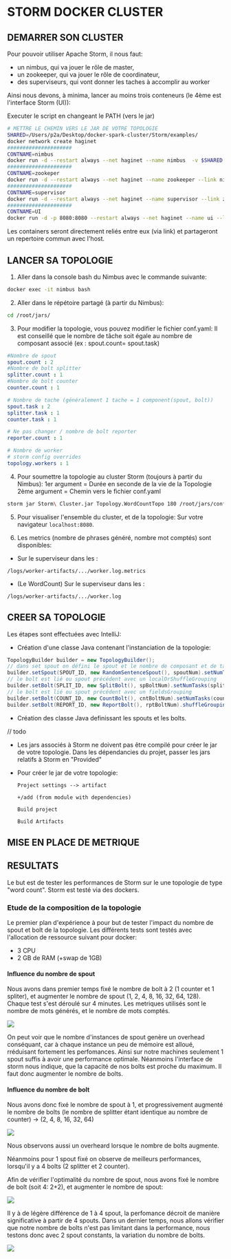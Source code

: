 # STORM DOCKER CLUSTER

## DEMARRER SON CLUSTER

Pour pouvoir utiliser Apache Storm, il nous faut:
- un nimbus, qui va jouer le rôle de master,
- un zookeeper, qui va jouer le rôle de coordinateur,
- des superviseurs, qui vont donner les taches à accomplir au worker

Ainsi nous devons, à minima, lancer au moins trois conteneurs (le 4ème est l'interface Storm (UI)):

Executer le script en changeant le PATH (vers le jar)
```bash
# METTRE LE CHEMIN VERS LE JAR DE VOTRE TOPOLOGIE
SHARED=/Users/p2a/Desktop/docker-spark-cluster/Storm/examples/
docker network create haginet
#####################
CONTNAME=nimbus
docker run -d --restart always --net haginet --name nimbus  -v $SHARED:/root/jars storm storm nimbus
#####################
CONTNAME=zookeper
docker run -d --restart always --net haginet --name zookeeper --link nimbus:nimbus zookeeper 
#####################
CONTNAME=supervisor
docker run -d --restart always --net haginet --name supervisor --link zookeeper:zookeeper --link nimbus:nimbus -v $SHARED:/root/jars storm storm supervisor
#####################
CONTNAME=UI
docker run -d -p 8080:8080 --restart always --net haginet --name ui --link nimbus:nimbus storm storm ui
```
Les containers seront directement reliés entre eux (via link) et partageront un repertoire commun avec l'host.

## LANCER SA TOPOLOGIE
1. Aller dans la console bash du Nimbus avec le commande suivante:
```bash
docker exec -it nimbus bash
```
2. Aller dans le répétoire partagé (à partir du Nimbus):
```bash
cd /root/jars/
```
3. Pour modifier la topologie, vous pouvez modifier le fichier conf.yaml:
Il est conseillé que le nombre de tâche soit égale au nombre de composant associé (ex : spout.count= spout.task)
```conf.yaml
#Nombre de spout
spout.count : 2
#Nombre de bolt splitter
splitter.count : 1
#Nombre de bolt counter
counter.count : 1

# Nombre de tache (généralement 1 tache = 1 component(spout, bolt))
spout.task : 2
splitter.task : 1
counter.task : 1

# Ne pas changer / nombre de bolt reporter
reporter.count : 1

# Nombre de worker
# storm config overrides
topology.workers : 1
 ```
4. Pour soumettre la topologie au cluster Storm (toujours à partir du Nimbus):
1er argument = Durée en seconde de la vie de la Topologie
2ème argument = Chemin vers le fichier conf.yaml
```bash
storm jar Storm\ Cluster.jar Topology.WordCountTopo 180 /root/jars/conf.yaml
```

5. Pour visualiser l'ensemble du cluster, et de la topologie:
Sur votre navigateur `localhost:8080`.

6. Les metrics (nombre de phrases généré, nombre mot comptés) sont disponibles:
- Sur le superviseur dans les :

`/logs/worker-artifacts/.../worker.log.metrics`

- (Le WordCount) Sur le superviseur dans les :

`/logs/worker-artifacts/.../worker.log`

## CREER SA TOPOLOGIE

Les étapes sont effectuées avec IntelliJ:
- Création d'une classe Java contenant l'instanciation de la topologie:
```java
TopologyBuilder builder = new TopologyBuilder();
// dans set spout on défini le spout et le nombre de composant et de tâche (setNumTasks)
builder.setSpout(SPOUT_ID, new RandomSentenceSpout(), spoutNum).setNumTasks(spoutTask);
// le bolt est lié ou spout précédent avec un localOrShuffleGrouping
builder.setBolt(SPLIT_ID, new SplitBolt(), spBoltNum).setNumTasks(splitTask).localOrShuffleGrouping(SPOUT_ID);
// le bolt est lié ou spout précédent avec un fieldsGrouping
builder.setBolt(COUNT_ID, new CountBolt(), cntBoltNum).setNumTasks(countTask).fieldsGrouping(SPLIT_ID, new Fields(SplitBolt.FIELDS));
builder.setBolt(REPORT_ID, new ReportBolt(), rptBoltNum).shuffleGrouping(COUNT_ID);
```
- Création des classe Java definissant les spouts et les bolts.

// todo

- Les jars associés à Storm ne doivent pas être compilé pour créer le jar de votre topologie.
    Dans les dépendancies du projet, passer les jars relatifs à Storm en "Provided"
- Pour créer le jar de votre topologie: 

    `Project settings --> artifact`
    
    `+/add (from module with dependencies)`
    
    `Build project`
    
    `Build Artifacts`
    
## MISE EN PLACE DE METRIQUE

## RESULTATS

Le but est de tester les performances de Storm sur le une topologie de type "word count".
Storm est testé via des dockers.

### Etude de la composition de la topologie
Le premier plan d'expérience à pour but de tester l'impact du nombre de spout et bolt de la topologie.
Les différents tests sont testés avec l'allocation de ressource suivant pour docker:
- 3 CPU
- 2 GB de RAM (+swap de 1GB)

#### Influence du nombre de spout

Nous avons dans premier temps fixé le nombre de bolt à 2 (1 counter et 1 spliter), et augmenter le nombre de spout (1, 2, 4, 8, 16, 32, 64, 128).
Chaque test s'est déroulé sur 4 minutes.
Les metriques utilisés sont le nombre de mots générés, et le nombre de mots comptés.
<p>
<img src="imgs/Bolt et Storm constant à 1, Influence des spouts.jpeg"/>
</p>


On peut voir que le nombre d'instances de spout genère un overhead conséquant, car à chaque instance un peu de mémoire est alloué, rréduisant fortement les perfomances. Ainsi sur notre machines seulement 1 spout suffis à avoir une performance optimale.
Néanmoins l'interface de storm nous indique, que la capacité de nos bolts est proche du maximum. Il faut donc augmenter le nombre de bolts.

#### Influence du nombre de bolt
Nous avons donc fixé le nombre de spout à 1, et progressivement augmenté le nombre de bolts (le nombre de splitter étant identique au nombre de counter) -> (2, 4, 8, 16, 32, 64)
<p>
<img src="imgs/Spout constant à 1, Influence des bolts.png"/>
</p>

Nous observons aussi un overheard lorsque le nombre de bolts augmente. 
<p>Néanmoins pour 1 spout fixé on observe de meilleurs performances, lorsqu'il y a 4 bolts (2 splitter et 2 counter).</p>
Afin de vérifier l'optimalité du nombre de spout, nous avons fixé le nombre de bolt (soit 4: 2+2), et augmenter le nombre de spout:

<p>
<img src="imgs/Spout constant à 2, Influence des bolts.png"/>
</p>

Il y à de légère différence de 1 à 4 spout, la perfomance décroit de manière significative à partir de 4 spouts. Dans un dernier temps, nous allons vérifier que notre nombre de bolts n'est pas limitant dans la performance, nous testons donc avec 2 spout constants, la variation du nombre de bolts.

<p>
<img src="imgs/Spout constant à 2, Influence des bolts.png"/>
</p>

